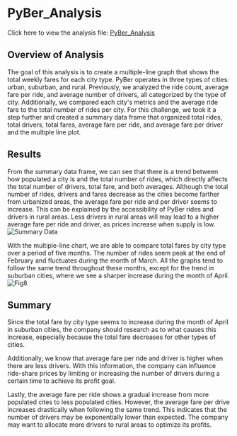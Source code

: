 # PyBer_Analysis
Click here to view the analysis file: [PyBer_Analysis](https://github.com/Zhengyu0913/Pyber/blob/main/PyBer_Challenge.ipynb)

## Overview of Analysis
The goal of this analysis is to create a multiple-line graph that shows the total weekly fares for each city type. PyBer operates in three types of cities: urban, suburban, and rural. Previously, we analyzed the ride count, average fare per ride, and average number of drivers, all categorized by the type of city. Additionally, we compared each city's metrics and the average ride fare to the total number of rides per city. For this challenge, we took it a step further and created a summary data frame that organized total rides, total drivers, total fares, average fare per ride, and average fare per driver and the multiple line plot.

## Results
From the summary data frame, we can see that there is a trend between how populated a city is and the total number of rides, which directly affects the total number of drivers, total fare, and both averages. Although the total number of rides, drivers and fares decrease as the cities become farther from urbanized areas, the average fare per ride and per driver seems to increase. This can be explained by the accessibility of PyBer rides and drivers in rural areas. Less drivers in rural areas will may lead to a higher average fare per ride and driver, as prices increase when supply is low. 
![Summary Data]()

With the multiple-line chart, we are able to compare total fares by city type over a period of five months. The number of rides seem peak at the end of February and fluctuates during the month of March. All the graphs tend to follow the same trend throughout these months, except for the trend in suburban cities, where we see a sharper increase during the month of April. 
![Fig8]()

## Summary
Since the total fare by city type seems to increase during the month of April in suburban cities, the company should research as to what causes this increase, especially because the total fare decreases for other types of cities. 

Additionally, we know that average fare per ride and driver is higher when there are less drivers. With this information, the company can influence ride-share prices by limiting or increasing the number of drivers during a certain time to achieve its profit goal. 

Lastly, the average fare per ride shows a gradual increase from more populated cites to less populated cities. However, the average fare per drive increases drastically when following the same trend. This indicates that the number of drivers may be exponentially lower than expected. The company may want to allocate more drivers to rural areas to optimize its profits. 
